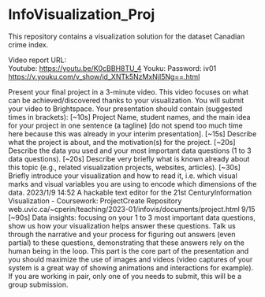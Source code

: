 # InfoVisualization_Proj
This repository contains a visualization solution for the dataset Canadian crime index.

Video report URL: <br/>
  Youtube: 
    https://youtu.be/K0cBBH8TU_4
  Youku: 
    Password: iv01
    https://v.youku.com/v_show/id_XNTk5NzMxNjI5Ng==.html

Present your final project in a 3-minute video. This video focuses on what can be achieved/discovered thanks to your visualization. You will submit your video to Brightspace.
Your presentation should contain (suggested times in brackets):
[~10s]
Project Name, student names, and the main idea for your project in one sentence (a tagline) [do not spend too much time here because this was already in your interim presentation].
[~15s]
Describe what the project is about, and the motivation(s) for the project.
[~20s]
Describe the data you used and your most important data questions (1 to 3 data questions).
[~20s]
Describe very briefly what is known already about this topic (e.g., related visualization projects, websites, articles).
[~30s]
Briefly introduce your visualization and how to read it, i.e. which visual marks and visual variables you are using to encode which dimensions of the data.
2023/1/9 14:52 A hackable text editor for the 21st CenturyInformation Visualization - Coursework: ProjectCreate Repository
web.uvic.ca/~cperin/teaching/2023-01/infovis/documents/project.html 9/15
[~90s]
Data insights: focusing on your 1 to 3 most important data questions, show us how your visualization helps answer these questions. Talk us through the narrative and your process for figuring out answers (even partial) to these questions, demonstrating that these answers rely on the human being in the loop. This part is the core part of the presentation and you should maximize the use of images and videos (video captures of your system is a great way of showing animations and interactions for example).
If you are working in pair, only one of you needs to submit, this will be a group submission.
